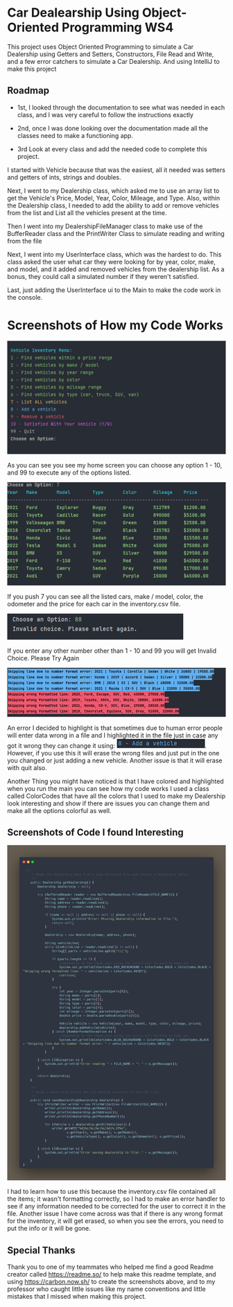 
# Car Dealearship Using Object-Oriented Programming WS4
This project uses Object Oriented Programming to simulate a Car Dealership using Getters and Setters, Constructors, File Read and Write, and a few error catchers to simulate a Car Dealership. And using IntelliJ to make this project 


## Roadmap

- 1st, I looked through the documentation to see what was needed in each class, and I was very careful to follow the instructions exactly 

- 2nd, once I was done looking over the documentation made all the classes need to make a functioning app. 

- 3rd Look at every class and add the needed code to complete this project.

I started with Vehicle because that was the easiest, all it needed was setters and getters of ints, strings and doubles.

Next, I went to my Dealership class, which asked me to use an array list to get the Vehicle's Price, Model, Year, Color, Mileage, and Type. Also, within the Dealership class, I needed to add the ability to add or remove vehicles from the list and List all the vehicles present at the time.

Then I went into my DealershipFileManager class to make use of the BufferReader class and the  PrintWriter Class to simulate reading and writing from the file

Next, I went into my UserInterface class, which was the hardest to do. This class asked the user what car they were looking for by year, color, make, and model, and it added and removed vehicles from the dealership list. As a bonus, they could call a simulated number if they weren't satisfied.

Last, just adding the UserInterface ui to the Main to make the code work in the console. 


# Screenshots of How my Code Works

![HomeScreen.png](Screenshots/HomeScreen.png)

As you can see you see my home screen you can choose any option 1 - 10, and 99 to execute any of the options listed.

![ListofAllVechicles.png](Screenshots/ListofAllVechicles.png)

If you push 7 you can see all the listed cars, make / model, color, the odometer and the price for each car in the inventory.csv file.

![ErrorScreen.png](Screenshots/ErrorScreen.png)

If you enter any other number other than 1 - 10 and 99 you will get Invalid Choice. Please Try Again

![ErrorScreen2.png](Screenshots/ErrorScreen2.png)

An error I decided to highlight is that sometimes due to human error people will enter data wrong in a file and I highlighted it in the file just in case any got it wrong they can change it using:
![Screenshot 2025-05-13 203159.png](Screenshots/Screenshot%202025-05-13%20203159.png).     
However, if you use this it will erase the wrong files and just put in the one you changed or just adding a new vehicle. Another issue is that it will erase with quit also.

Another Thing you might have noticed is that I have colored and highlighted when you run the main you can see how my code works I used a class called ColorCodes that have all the colors that I used to make my Dealership look interesting and show if there are issues you can change them and make all the options colorful as well.


## Screenshots of Code I found Interesting 


![IC2.png](Screenshots/IC2.png)

I had to learn how to use this because the inventory.csv file contained all the items; it wasn't formatting correctly, so I had to make an error handler to see if any information needed to be corrected for the user to correct it in the file. Another issue I have come across was that if there is any wrong format for the inventory, it will get erased, so when you see the errors, you need to put the info or it will be gone.

## Special Thanks 

Thank you to one of my teammates who helped me find a good Readme creator called https://readme.so/ to help make this readme template, and using https://carbon.now.sh/ to create the screenshots above, and to my professor who caught little issues like my name conventions and little mistakes that I missed when making this project.
